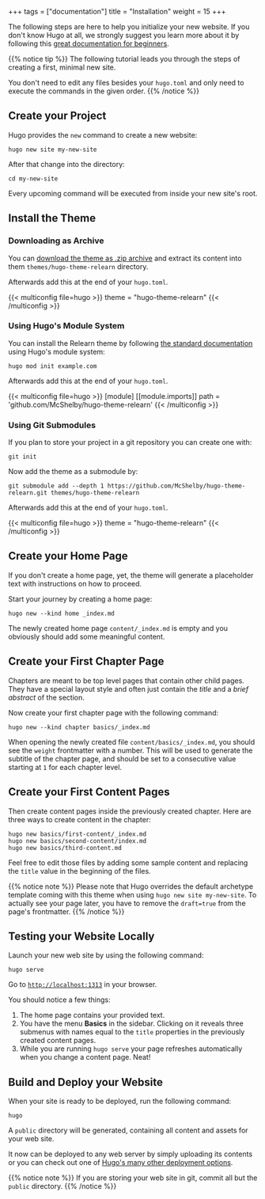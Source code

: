 +++
tags = ["documentation"]
title = "Installation"
weight = 15
+++

The following steps are here to help you initialize your new website. If you don't know Hugo at all, we strongly suggest you learn more about it by following this [great documentation for beginners](https://gohugo.io/overview/quickstart/).

{{% notice tip %}}
The following tutorial leads you through the steps of creating a first, minimal new site.

You don't need to edit any files besides your `hugo.toml` and only need to execute the commands in the given order.
{{% /notice %}}

## Create your Project

Hugo provides the `new` command to create a new website:

````shell
hugo new site my-new-site
````

After that change into the directory:

````shell
cd my-new-site
````

Every upcoming command will be executed from inside your new site's root.

## Install the Theme

### Downloading as Archive

You can [download the theme as .zip archive](https://github.com/McShelby/hugo-theme-relearn/archive/main.zip) and extract its content into them `themes/hugo-theme-relearn` directory.

Afterwards add this at the end of your `hugo.toml`.

{{< multiconfig file=hugo >}}
theme = "hugo-theme-relearn"
{{< /multiconfig >}}

### Using Hugo's Module System

You can install the Relearn theme by following [the standard documentation](https://gohugo.io/hugo-modules/use-modules/#use-a-module-for-a-theme) using Hugo's module system:

````shell
hugo mod init example.com
````

Afterwards add this at the end of your `hugo.toml`.

{{< multiconfig file=hugo >}}
[module]
  [[module.imports]]
    path = 'github.com/McShelby/hugo-theme-relearn'
{{< /multiconfig >}}

### Using Git Submodules

If you plan to store your project in a git repository you can create one with:

````shell
git init
````

Now add the theme as a submodule by:

````shell
git submodule add --depth 1 https://github.com/McShelby/hugo-theme-relearn.git themes/hugo-theme-relearn
````

Afterwards add this at the end of your `hugo.toml`.

{{< multiconfig file=hugo >}}
theme = "hugo-theme-relearn"
{{< /multiconfig >}}

## Create your Home Page

If you don't create a home page, yet, the theme will generate a placeholder text with instructions on how to proceed.

Start your journey by creating a home page:

````shell
hugo new --kind home _index.md
````

The newly created home page `content/_index.md` is empty and you obviously should add some meaningful content.

## Create your First Chapter Page

Chapters are meant to be top level pages that contain other child pages. They have a special layout style and often just contain the _title_ and a _brief abstract_ of the section.

Now create your first chapter page with the following command:

````shell
hugo new --kind chapter basics/_index.md
````

When opening the newly created file `content/basics/_index.md`, you should see the `weight` frontmatter with a number. This will be used to generate the subtitle of the chapter page, and should be set to a consecutive value starting at `1` for each chapter level.

## Create your First Content Pages

Then create content pages inside the previously created chapter. Here are three ways to create content in the chapter:

````shell
hugo new basics/first-content/_index.md
hugo new basics/second-content/index.md
hugo new basics/third-content.md
````

Feel free to edit those files by adding some sample content and replacing the `title` value in the beginning of the files.

{{% notice note %}}
Please note that Hugo overrides the default archetype template coming with this theme when using `hugo new site my-new-site`. To actually see your page later, you have to remove the `draft=true` from the page's frontmatter.
{{% /notice %}}

## Testing your Website Locally

Launch your new web site by using the following command:

````shell
hugo serve
````

Go to [`http://localhost:1313`](http://localhost:1313) in your browser.

You should notice a few things:

1. The home page contains your provided text.
2. You have the menu **Basics** in the sidebar. Clicking on it reveals three submenus with names equal to the `title` properties in the previously created content pages.
3. While you are running `hugo serve` your page refreshes automatically when you change a content page. Neat!

## Build and Deploy your Website

When your site is ready to be deployed, run the following command:

````shell
hugo
````

A `public` directory will be generated, containing all content and assets for your web site.

It now can be deployed to any web server by simply uploading its contents or you can check out one of [Hugo's many other deployment options](https://gohugo.io/hosting-and-deployment/).

{{% notice note %}}
If you are storing your web site in git, commit all but the `public` directory.
{{% /notice %}}
